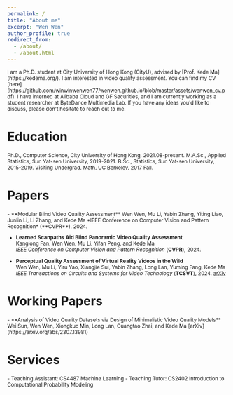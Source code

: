 ```yaml
---
permalink: /
title: "About me"
excerpt: "Wen Wen"
author_profile: true
redirect_from: 
  - /about/
  - /about.html
---
```

<small>
I am a Ph.D. student at City University of Hong Kong (CityU), advised by [Prof. Kede Ma](https://kedema.org/).
</small>

<small>
I am interested in video quality assessment. You can find my CV [here](https://github.com/winwinwenwen77/wenwen.github.io/blob/master/assets/wenwen_cv.pdf).
</small>

<small> 
I have interned at Alibaba Cloud and GF Securities, and I am currently working as a student researcher at ByteDance Multimedia Lab.
</small>

<small>
If you have any ideas you'd like to discuss, please don't hesitate to reach out to me.
</small>


  
Education
======
<small>
Ph.D., Computer Science, City University of Hong Kong, 2021.08-present.  
M.A.Sc., Applied Statistics, Sun Yat-sen University, 2019-2021.  
B.Sc., Statistics, Sun Yat-sen University, 2015-2019.  
Visiting Undergrad, Math, UC Berkeley, 2017 Fall.  
</small>

Papers
======
<small>  
- **Modular Blind Video Quality Assessment**  
  Wen Wen, Mu Li, Yabin Zhang, Yiting Liao, Junlin Li, Li Zhang, and Kede Ma  
  *IEEE Conference on Computer Vision and Pattern Recognition* (**CVPR**), 2024.

- **Learned Scanpaths Aid Blind Panoramic Video Quality Assessment**  
  Kanglong Fan, Wen Wen, Mu Li, Yifan Peng, and Kede Ma  
  *IEEE Conference on Computer Vision and Pattern Recognition* (**CVPR**), 2024.

- **Perceptual Quality Assessment of Virtual Reality Videos in the Wild**  
  Wen Wen, Mu Li, Yiru Yao, Xiangjie Sui, Yabin Zhang, Long Lan, Yuming Fang, Kede Ma  
  *IEEE Transactions on Circuits and Systems for Video Technology* (**TCSVT**), 2024.
  [arXiv](https://arxiv.org/abs/2206.08751)
</small>

  
Working Papers
======
<small>
- **Analysis of Video Quality Datasets via Design of Minimalistic Video Quality Models**  
  Wei Sun, Wen Wen, Xiongkuo Min, Long Lan, Guangtao Zhai, and Kede Ma  
  [arXiv](https://arxiv.org/abs/2307.13981)
</small>


  
Services
======
<small>
- Teaching Assistant: CS4487 Machine Learning
- Teaching Tutor: CS2402 Introduction to Computational Probability Modeling
</small>



